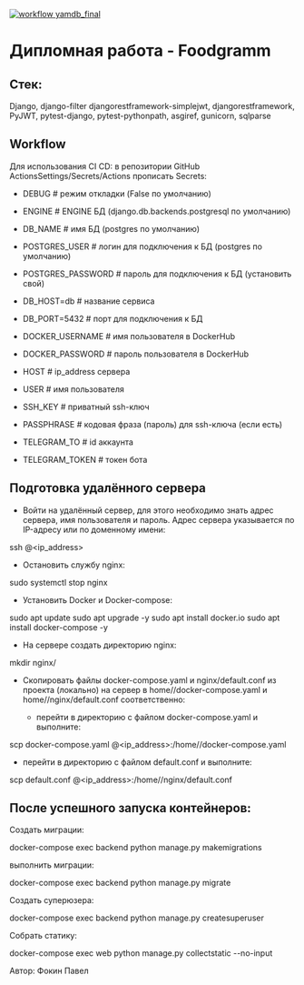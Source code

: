 [![workflow yamdb_final](https://github.com/FokinPV/yamdb_final/actions/workflows/yamdb_workflow.yml/badge.svg)](https://github.com/FokinPV/yamdb_final/actions/workflows/yamdb_workflow.yml)

# Дипломная работа - Foodgramm

## Стек: 
Django, django-filter djangorestframework-simplejwt, djangorestframework, PyJWT, pytest-django, pytest-pythonpath, asgiref, gunicorn, sqlparse

## Workflow

Для использования CI CD: 
в репозитории GitHub ActionsSettings/Secrets/Actions
прописать Secrets:


* DEBUG                          # режим откладки (False по умолчанию)
* ENGINE                         # ENGINE БД (django.db.backends.postgresql по умолчанию)
* DB_NAME                        # имя БД (postgres по умолчанию)
* POSTGRES_USER                  # логин для подключения к БД (postgres по умолчанию)
* POSTGRES_PASSWORD              # пароль для подключения к БД (установить свой)
* DB_HOST=db                     # название сервиса
* DB_PORT=5432                   # порт для подключения к БД


* DOCKER_USERNAME                # имя пользователя в DockerHub
* DOCKER_PASSWORD                # пароль пользователя в DockerHub
* HOST                           # ip_address сервера
* USER                           # имя пользователя
* SSH_KEY                        # приватный ssh-ключ
* PASSPHRASE                     # кодовая фраза (пароль) для ssh-ключа (если есть)

* TELEGRAM_TO                    # id аккаунта
* TELEGRAM_TOKEN                 # токен бота


## Подготовка удалённого сервера
* Войти на удалённый сервер, для этого необходимо знать адрес сервера, имя
пользователя и пароль. Адрес сервера указывается по IP-адресу или по доменному
имени:

ssh <username>@<ip_address>


* Остановить службу
nginx:

sudo systemctl stop nginx


* Установить Docker и Docker-compose:

sudo apt update
sudo apt upgrade -y
sudo apt install docker.io
sudo apt install docker-compose -y

* На сервере создать директорию
nginx:

mkdir  nginx/


* Скопировать файлы 
docker-compose.yaml
и
nginx/default.conf
из проекта (локально) на сервер в
home/<username>/docker-compose.yaml
и
home/<username>/nginx/default.conf
соответственно:
  * перейти в директорию с файлом
docker-compose.yaml
и выполните:
 
scp docker-compose.yaml <username>@<ip_address>:/home/<username>/docker-compose.yaml
  
  * перейти в директорию с файлом
default.conf
и выполните:
 

scp default.conf <username>@<ip_address>:/home/<username>/nginx/default.conf
  

## После успешного запуска контейнеров:
Создать миграции:

docker-compose exec backend python manage.py makemigrations

выполнить миграции:

docker-compose exec backend python manage.py migrate

Создать суперюзера:

docker-compose exec backend python manage.py createsuperuser

Собрать статику:

docker-compose exec web python manage.py collectstatic --no-input 





Автор: Фокин Павел


